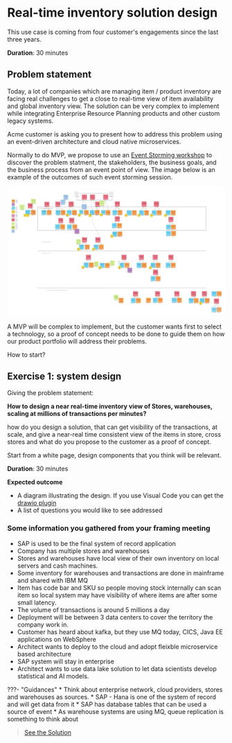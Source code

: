# Real-time inventory solution design

This use case is coming from four customer's engagements since the last three years. 

**Duration**: 30 minutes

## Problem statement

Today, a lot of companies which are managing item / product inventory are facing real challenges to get a close to real-time view of item availability and global inventory view. The solution can be very complex to implement while integrating Enterprise Resource Planning products and other custom legacy systems.

Acme customer is asking you to present how to address this problem using an event-driven architecture 
and cloud native microservices. 

Normally to do MVP, we propose to use an [Event Storming workshop](https://ibm-cloud-architecture.github.io/refarch-eda/methodology/event-storming/) to discover the problem statment, the stakeholders, the business goals, and the business process from an event point of view.  The image below is an example of the outcomes of such event storming session.  

![](../images/es-storming.png)

A MVP will be complex to implement, but the customer wants first to select a technology, so a proof of concept needs to be done to guide them on how our product portfolio will address their problems.

How to start?
## Exercise 1: system design

Giving the problem statement:

**How to design a near real-time inventory view of Stores, warehouses, scaling at millions of transactions per minutes?**

how do you design a solution, that can get visibility of the transactions, at scale, and give a near-real time consistent view of the items in store, cross stores and what do you propose to the customer as a proof of concept.

Start from a white page, design components that you think will be relevant.

**Duration**: 30 minutes

**Expected outcome**

* A diagram illustrating the design. If you use Visual Code you can get the [drawio plugin](https://marketplace.visualstudio.com/items?itemName=hediet.vscode-drawio)
* A list of questions you would like to see addressed

### Some information you gathered from your framing meeting

* SAP is used to be the final system of record application
* Company has multiple stores and warehouses
* Stores and warehouses have local view of their own inventory on local servers and cash machines. 
* Some inventory for warehouses and transactions are done in mainframe and shared with IBM MQ
* Item has code bar and SKU so people moving stock internally can scan item so local system may have visibility of where items are after some small latency.
* The volume of transactions is around 5 millions a day
* Deployment will be between 3 data centers to cover the territory the company work in.
* Customer has heard about kafka, but they use MQ today, CICS, Java EE applications on WebSphere
* Architect wants to deploy to the cloud and adopt fleixble microservice based architecture
* SAP system will stay in enterprise
* Architect wants to use data lake solution to let data scientists develop statistical and AI  models.

???- "Guidances"
    * Think about enterprise network, cloud providers, stores and warehouses as sources.
    * SAP - Hana is one of the system of record and will get data from it
    * SAP has database tables that can be used a source of event
    * As warehouse systems are using MQ, queue replication is something to think about


> [See the Solution](./lab1-sol.md)